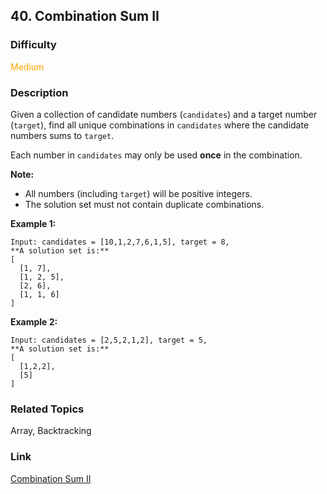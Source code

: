 ## 40. Combination Sum II
### Difficulty

 <font color=orange>Medium</font>

### Description

Given a collection of candidate numbers (`candidates`) and a target number
(`target`), find all unique combinations in `candidates` where the candidate
numbers sums to `target`.

Each number in `candidates` may only be used **once** in the combination.

**Note:**

  * All numbers (including `target`) will be positive integers.
  * The solution set must not contain duplicate combinations.

**Example 1:**
            Input: candidates = [10,1,2,7,6,1,5], target = 8,    **A solution set is:**    [      [1, 7],      [1, 2, 5],      [2, 6],      [1, 1, 6]    ]    

**Example 2:**
            Input: candidates = [2,5,2,1,2], target = 5,    **A solution set is:**    [      [1,2,2],      [5]    ]    


### Related Topics

Array, Backtracking


### Link
[Combination Sum II](https://leetcode.com/problems/combination-sum-ii)
